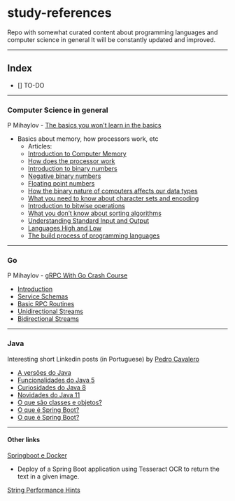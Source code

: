 # study-references

Repo with somewhat curated content about programming languages and computer science in general
It will be constantly updated and improved.

---

## Index 
- [] TO-DO

---

### Computer Science in general

P Mihaylov - [The basics you won't learn in the basics](https://pmihaylov.com/category/the-basics-you-wont-learn-in-the-basics/)
- Basics about memory, how processors work, etc
  - Articles:
  - [Introduction to Computer Memory](https://pmihaylov.com/intro-to-computer-memory/)
  - [How does the processor work](https://pmihaylov.com/how-does-the-processor-work/)
  - [Introduction to binary numbers](https://pmihaylov.com/intro-binary-numbers/)
  - [Negative binary numbers](https://pmihaylov.com/negative-binary-numbers/)
  - [Floating point numbers](https://pmihaylov.com/floating-point-numbers/)
  - [How the binary nature of computers affects our data types](https://pmihaylov.com/how-does-binary-affect-data-types/)
  - [What you need to know about character sets and encoding](https://pmihaylov.com/character-sets-and-encoding/)
  - [Introduction to bitwise operations](https://pmihaylov.com/bitwise-operations/)
  - [What you don’t know about sorting algorithms](https://pmihaylov.com/sorting-algorithms/)
  - [Understanding Standard Input and Output](https://pmihaylov.com/standard-io/)
  - [Languages High and Low](https://pmihaylov.com/languages-high-and-low/)
  - [The build process of programming languages](https://pmihaylov.com/the-build-process-of-programming-languages/)

---

### Go

P Mihaylov - [gRPC With Go Crash Course](https://pmihaylov.com/grpc-with-go-crash-course/)
  - [Introduction](https://pmihaylov.com/grpc-with-go-intro/)
  - [Service Schemas](https://pmihaylov.com/grpc-with-go-schemas/)
  - [Basic RPC Routines](https://pmihaylov.com/grpc-with-go-basic-rpcs/)
  - [Unidirectional Streams](https://pmihaylov.com/grpc-with-go-unidirectional-streams/)
  - [Bidirectional Streams](https://pmihaylov.com/grpc-crash-course-bidi-streams/)

---

### Java

Interesting short Linkedin posts (in Portuguese) by [Pedro Cavalero](https://allmylinks.com/pedro-cavalero)
- [A versões do Java](https://www.linkedin.com/posts/pedrocavalero_vamos-relembrar-as-vers%C3%B5es-do-java-em-activity-6779779296828391424-ayf8/)
- [Funcionalidades do Java 5](https://www.linkedin.com/posts/pedrocavalero_nessa-semana-de-lan%C3%A7amento-do-java-16-vamos-activity-6780504142789021696-8qZc)
- [Curiosidades do Java 8](https://www.linkedin.com/posts/pedrocavalero_java-java8-java11-activity-6781228912513978368-Vqbq)
- [Novidades do Java 11](https://www.linkedin.com/posts/pedrocavalero_java-java8-java11-activity-6781953446372229120-rjgb)
- [O que são classes e objetos?](https://www.linkedin.com/posts/pedrocavalero_java-java8-java11-activity-6782316164790943744-oTiJ)
- [O que é Spring Boot?](https://www.linkedin.com/posts/pedrocavalero_springboot-java-springframework-activity-6776905016545443841-cmso)
- [O que é Spring Boot?](https://www.linkedin.com/posts/pedrocavalero_springboot-java-springframework-activity-6776904954658488320-xhws)

---

#### Other links

[Springboot e Docker](https://carloshenriquereis-17318.medium.com/spring-boot-e-docker-2cafaa0f3e1a)
- Deploy of a Spring Boot application using Tesseract OCR to return the text in a given image.

[String Performance Hints](https://www.baeldung.com/java-string-performance)
